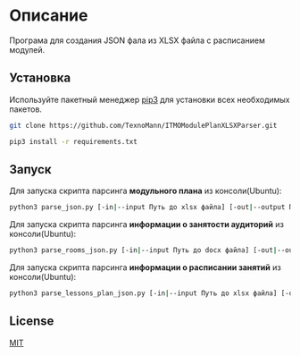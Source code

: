 # Описание

Програма для создания JSON фала из XLSX файла с расписанием модулей.

## Установка

Используйте пакетный менеджер [pip3](https://pip.pypa.io/en/stable/) для установки всех необходимых пакетов.
```bash
git clone https://github.com/TexnoMann/ITMOModulePlanXLSXParser.git
```

```bash
pip3 install -r requirements.txt
```

## Запуск
Для запуска скрипта парсинга **модульного плана** из консоли(Ubuntu):
```bash
python3 parse_json.py [-in|--input Путь до xlsx файла] [-out|--output Путь для сохранения сгенерированного JSON]
```
Для запуска скрипта парсинга **информации о занятости аудиторий** из консоли(Ubuntu):
```bash
python3 parse_rooms_json.py [-in|--input Путь до docx файла] [-out|--output Путь до выходного json файла с занятостью] [-rinfo|--rooms_info Путь до json файла с информацией об аудиториях] [-tc|--time_config Путь до конфига с таблицей времени]
```

Для запуска скрипта парсинга **информации о расписании занятий** из консоли(Ubuntu):
```bash
python3 parse_lessons_plan_json.py [-in|--input Путь до xlsx файла] [-out|--output Путь до выходного json файла с рассписанием] [-tc|--time_config Путь до конфига с таблицей времени]
```

## License
[MIT](https://choosealicense.com/licenses/mit/)
